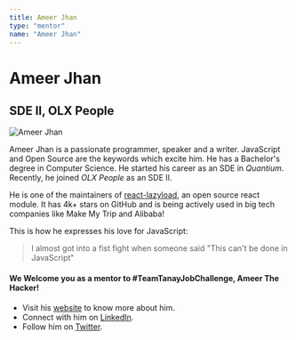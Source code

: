 ```yaml
---
title: Ameer Jhan
type: "mentor"
name: "Ameer Jhan"
---
```


# Ameer Jhan
## SDE II, OLX People

![Ameer Jhan](/content/mentors_images/ameer_jhan.jpg)

Ameer Jhan is a passionate programmer, speaker and a writer. JavaScript and Open Source are the keywords which excite him. He has a Bachelor's degree in Computer Science. He started his career as an SDE in _Quantium_. Recently, he joined _OLX People_ as an SDE II.

He is one of the maintainers of [react-lazyload](https://github.com/twobin/react-lazyload), an open source react module. It has 4k+ stars on GitHub and is being actively used in big tech companies like Make My Trip and Alibaba!

This is how he expresses his love for JavaScript:
> I almost got into a fist fight when someone said "This can't be done in JavaScript"


#### We Welcome you as a mentor to #TeamTanayJobChallenge, Ameer The Hacker!

- Visit his [website](ameerthehacker.me) to know more about him.
- Connect with him on [LinkedIn](https://www.linkedin.com/in/ameerthehacker/).
- Follow him on [Twitter](https://twitter.com/ameerthehacker).
